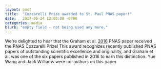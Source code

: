 ```yaml
---
layout: post
title:  "Cozzarelli Prize awarded to St. Paul PNAS paper!"
date:   2017-05-24 12:00:00 -0700
categories: media
blurb: "empty field - not being used any more."
---
```


We're delighted to hear that the Graham et al. [ 2016](http://www.pnas.org/content/113/33/9310.abstract) PNAS paper received the PNAS Cozzarelli Prize! This award recognizes recently published PNAS papers of outstanding scientific excellence and originality, and Graham et al. was one of the six papers published in 2016 to earn this distinction.  Yue Wang and Jack Williams were co-authors on this paper.
